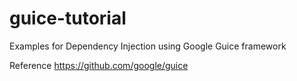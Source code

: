 # guice-tutorial
Examples for Dependency Injection using Google Guice framework

Reference https://github.com/google/guice
